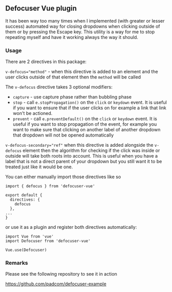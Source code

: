 ## Defocuser Vue plugin

It has been way too many times when I implemented (with greater or lesser success) automated way
for closing dropdowns when clicking outside of them or by pressing the Escape key. This utility
is a way for me to stop repeating myself and have it working always the way it should.

### Usage

There are 2 directives in this package:

```v-defocus="method"``` - when this directive is added to an element and the user clicks
outside of that element then the ```method``` will be called

The ```v-defocus``` directive takes 3 optional modifiers:

* ```capture``` - use capture phase rather than bubbling phase
* ```stop``` - call ```e.stopPropagation()``` on the ```click``` or ```keydown``` event. It is useful if you want to ensure that if the user clicks on for example a link that link won't be actioned.
* ```prevent``` - call ```e.preventDefault()``` on the ```click``` or ```keydown``` event. It is useful if you want to stop propagation of the event, for example you want to make sure that clicking on another label of another dropdown that dropdown will not be opened automatically

```v-defocus-secondary="ref"``` when this directive is added alongside the ```v-defocus``` element
then the algorithm for checking if the click was inside or outside will take both roots into account.
This is useful when you have a label that is not a direct parent of your dropdown but you still want
it to be treated just like it would be one.

You can either manually import those directives like so

```
import { defocus } from 'defocuser-vue'

export default {
  directives: {
    defocus
  },
...
}
```

or use it as a plugin and register both directives automatically:

```
import Vue from 'vue'
import Defocuser from 'defocuser-vue'

Vue.use(Defocuser)
```

### Remarks

Please see the following repository to see it in action

https://github.com/padcom/defocuser-example
